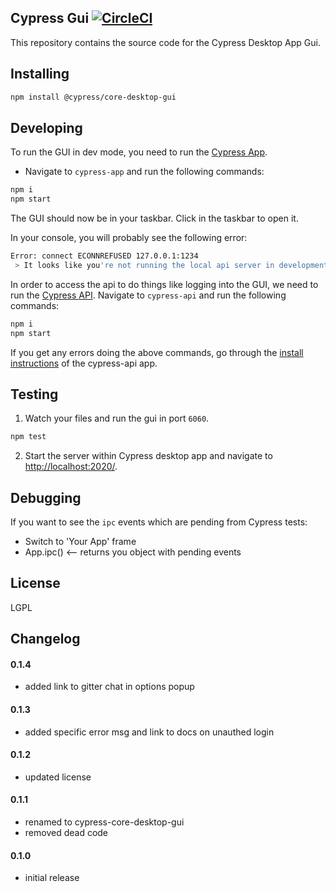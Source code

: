 ## Cypress Gui [![CircleCI](https://circleci.com/gh/cypress-io/cypress-core-desktop-gui.svg?style=shield&circle-token=2d68c0ace2f8c89ce0ddbf3f14776764f9f70d0f)](https://circleci.com/gh/cypress-io/cypress-core-desktop-gui)

This repository contains the source code for the Cypress Desktop App Gui.

## Installing

```bash
npm install @cypress/core-desktop-gui
```

## Developing

To run the GUI in dev mode, you need to run the [Cypress App](https://github.com/cypress-io/cypress-app).

- Navigate to `cypress-app` and run the following commands:

```bash
npm i
npm start
```

The GUI should now be in your taskbar. Click in the taskbar to open it.

In your console, you will probably see the following error:

```bash
Error: connect ECONNREFUSED 127.0.0.1:1234
 > It looks like you're not running the local api server in development. This may cause problems running the GUI.
```

In order to access the api to do things like logging into the GUI, we need to run the [Cypress API](https://github.com/cypress-io/cypress-api). Navigate to `cypress-api` and run the following commands:

```bash
npm i
npm start
```

If you get any errors doing the above commands, go through the [install instructions](https://github.com/cypress-io/cypress-api) of the cypress-api app.

## Testing

1. Watch your files and run the gui in port `6060`.

```bash
npm test
```

2. Start the server within Cypress desktop app and navigate to [http://localhost:2020/](http://localhost:2020/).

## Debugging

If you want to see the `ipc` events which are pending from Cypress tests:

- Switch to 'Your App' frame
- App.ipc() <-- returns you object with pending events

## License
LGPL

## Changelog

#### 0.1.4
- added link to gitter chat in options popup

#### 0.1.3
- added specific error msg and link to docs on unauthed login

#### 0.1.2
- updated license

#### 0.1.1
- renamed to cypress-core-desktop-gui
- removed dead code

#### 0.1.0
- initial release
